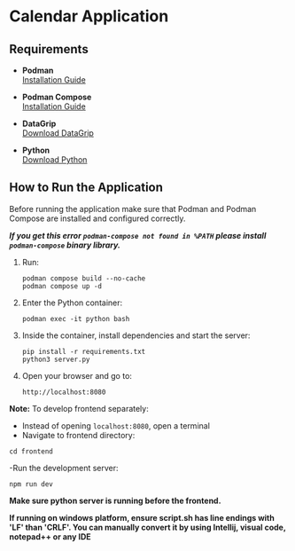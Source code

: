 # Calendar Application

## Requirements
- **Podman**  
  [Installation Guide](https://podman.io/docs/installation)

- **Podman Compose**  
  [Installation Guide](https://github.com/containers/podman-compose)

- **DataGrip**  
  [Download DataGrip](https://www.jetbrains.com/datagrip/)

- **Python**  
  [Download Python](https://www.python.org/downloads/)

## How to Run the Application
Before running the application make sure that Podman and Podman Compose are installed and configured correctly.

**_If you get this error `podman-compose not found in %PATH` please install `podman-compose` binary library._**

1. Run:
   ```
   podman compose build --no-cache
   podman compose up -d
    ```
   
2. Enter the Python container:
    ```
   podman exec -it python bash
   ```
   
3. Inside the container, install dependencies and start the server:
    ```
    pip install -r requirements.txt
    python3 server.py
   ```
   
4. Open your browser and go to:
    ```
   http://localhost:8080
   ```
   
**Note:**
To develop frontend separately:
- Instead of opening `localhost:8080`, open a terminal
- Navigate to frontend directory:
``` 
cd frontend
```
-Run the development server:
```
npm run dev
```
**Make sure python server is running before the frontend.**

**If running on windows platform, ensure script.sh has line endings with 'LF' than 'CRLF'. You can manually convert it 
by using Intellij, visual code, notepad++ or any IDE**